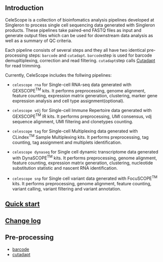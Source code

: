 ## Introduction
CeleScope is a collection of bioinfomatics analysis pipelines developed at Singleron to process single cell sequencing data generated with Singleron products. These pipelines take paired-end FASTQ files as input and generate output files which can be used for downstream data analysis as well as a summary of QC criteria.

Each pipeline consists of several steps and they all have two identical pre-processing steps: `barcode` and `cutadapt`. `barcode`step is used for barcode demupltiplexing, correction and read filtering. `cutadapt`step calls [Cutadapt](https://cutadapt.readthedocs.io/en/stable/) for read trimming.

Currently, CeleScope includes the follwing pipelines:

- `celescope rna` for Single-cell RNA-seq data generated with GEXSCOPE<sup>TM</sup> kits. It performs preprocessing, genome alignment, feature counting, expression matrix generation, clustering, marker gene expression analysis and cell type assignment(optional).

- `celescope vdj` for Single-cell Immune Repertoire data generated with GEXSCOPE<sup>TM</sup> IR kits. It performs preprocessing, UMI consensus, vdj sequence alignment, UMI filtering and clonetypes counting.

- `celescope tag` for Single-cell Multiplexing data generated with CLindex<sup>TM</sup> Sample Multiplexing kits. It performs preprocessing, tag counting, tag assignment and multiplets identification.

- `celescope dynaseq` for Single cell dynamic transcriptome data generated with DynaSCOPE<sup>TM</sup> kits. It performs preprocessing, genome alignment, feature counting, expression matrix generation, clustering, nucleotide substitution statistic and nascent RNA identification.

- `celescope snp` for Single cell variant data generated with FocuSCOPE<sup>TM</sup> kits. It performs preprocessing, genome alignment, feature counting, variant calling, variant filtering and variant annotation.


## [Quick start](quick_start.md)

## [Change log](CHANGELOG.md)

## Pre-processing

- [barcode](tools/barcode.md)
- [cutadapt](tools/cutadapt.md)


